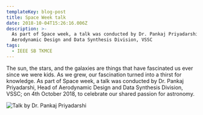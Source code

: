 ```yaml
---
templateKey: blog-post
title: Space Week talk
date: 2018-10-04T15:26:16.006Z
description: >-
  As part of Space week, a talk was conducted by Dr. Pankaj Priyadarshi, Head of
  Aerodynamic Design and Data Synthesis Division, VSSC
tags:
  - IEEE SB TKMCE
---
```

The sun, the stars, and the galaxies are things that have fascinated us ever since we were kids. As we grew, our fascination turned into a thirst for knowledge. As part of Space week, a talk was conducted by Dr. Pankaj Priyadarshi, Head of Aerodynamic Design and Data Synthesis Division, VSSC; on 4th October 2018, to celebrate our shared passion for astronomy.

![Talk by Dr. Pankaj Priyadarshi](/img/space-week.jpg)
